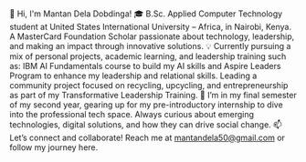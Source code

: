 👋 Hi, I'm Mantan Dela Dobdinga!
🎓 B.Sc. Applied Computer Technology student at United States International University – Africa, in Nairobi, Kenya. 
A MasterCard Foundation Scholar passionate about technology, leadership, and making an impact through innovative solutions.
💡 Currently pursuing a mix of personal projects, academic learning, and leadership training such as:
IBM AI Fundamentals course to build my AI skills and  Aspire Leaders Program to enhance my leadership and relational skills.
Leading a community project focused on recycling, upcycling, and entrepreneurship as part of my Transformative Leadership Training.
🌱 I’m in my final semester of my second year, gearing up for my pre-introductory internship to dive into the professional tech space. 
Always curious about emerging technologies, digital solutions, and how they can drive social change.
📫 Let’s connect and collaborate! Reach me at mantandela50@gmail.com or follow my journey here.
